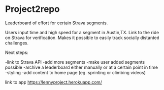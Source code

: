 # Project2repo

Leaderboard of effort for certain Strava segments.

Users input time and high speed for a segment in Austin,TX.
Link to the ride on Strava for verification.
Makes it possible to easily track socially distanted challenges.

Next steps:

-link to Strava API
-add more segments
-make user added segments possible
-archive a leaderboard either manually or at a certain point in time
-styling
-add content to home page (eg. sprinting or climbing videos)

link to app
https://lennyproject.herokuapp.com/
